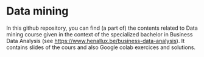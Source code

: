 # Data mining
In this github repository, you can find (a part of) the contents related to Data mining course given in the context of the specialized bachelor in Business Data Analysis (see https://www.henallux.be/business-data-analysis). It contains slides of the cours and also Google colab exercices and solutions.
